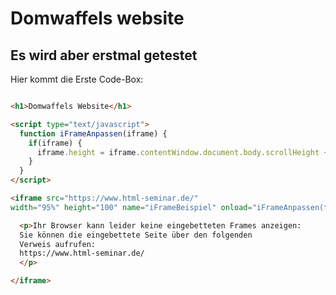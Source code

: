 # Domwaffels website
## Es wird aber erstmal getestet

Hier kommt die Erste Code-Box:

```markdown

<h1>Domwaffels Website</h1>

<script type="text/javascript">
  function iFrameAnpassen(iframe) {
    if(iframe) {
      iframe.height = iframe.contentWindow.document.body.scrollHeight + 'px';
    }
  }
</script>

<iframe src="https://www.html-seminar.de/"
width="95%" height="100" name="iFrameBeispiel" onload="iFrameAnpassen(this)" >

  <p>Ihr Browser kann leider keine eingebetteten Frames anzeigen:
  Sie können die eingebettete Seite über den folgenden
  Verweis aufrufen:
  https://www.html-seminar.de/
  </p>

</iframe>
```
